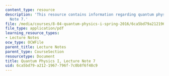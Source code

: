 ```yaml
---
content_type: resource
description: 'This resource contains information regarding quantum physics: Lecture
  Note 7.'
file: /media/courses/8-04-quantum-physics-i-spring-2016/6ca5bd79a2121967796f7c0b8f6f48c9_MIT8_04S16_LecNotes7.pdf
file_type: application/pdf
learning_resource_types:
- Lecture Notes
ocw_type: OCWFile
parent_title: Lecture Notes
parent_type: CourseSection
resourcetype: Document
title: Quantum Physics I, Lecture Note 7
uid: 6ca5bd79-a212-1967-796f-7c0b8f6f48c9
---
```

